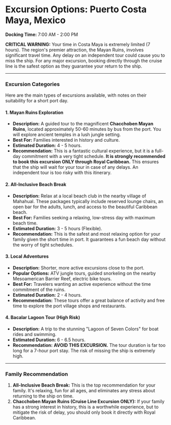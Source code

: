 # Excursion Options: Puerto Costa Maya, Mexico

**Docking Time:** 7:00 AM - 2:00 PM

**CRITICAL WARNING:** Your time in Costa Maya is extremely limited (7 hours). The region's premier attraction, the Mayan Ruins, involves significant travel time. Any delay on an independent tour could cause you to miss the ship. For any major excursion, booking directly through the cruise line is the safest option as they guarantee your return to the ship.

---

### Excursion Categories

Here are the main types of excursions available, with notes on their suitability for a short port day.

#### 1. Mayan Ruins Exploration

*   **Description:** A guided tour to the magnificent **Chacchoben Mayan Ruins**, located approximately 50-60 minutes by bus from the port. You will explore ancient temples in a lush jungle setting.
*   **Best For:** Families interested in history and culture.
*   **Estimated Duration:** 4 - 5 hours.
*   **Recommendation:** This is a fantastic cultural experience, but it is a full-day commitment with a very tight schedule. **It is strongly recommended to book this excursion ONLY through Royal Caribbean.** This ensures that the ship will wait for your tour in case of any delays. An independent tour is too risky with this itinerary.

#### 2. All-Inclusive Beach Break

*   **Description:** Relax at a local beach club in the nearby village of Mahahual. These packages typically include reserved lounge chairs, an open bar for the adults, lunch, and access to the beautiful Caribbean beach.
*   **Best For:** Families seeking a relaxing, low-stress day with maximum beach time.
*   **Estimated Duration:** 3 - 5 hours (Flexible).
*   **Recommendation:** This is the safest and most relaxing option for your family given the short time in port. It guarantees a fun beach day without the worry of tight schedules.

#### 3. Local Adventures

*   **Description:** Shorter, more active excursions close to the port.
*   **Popular Options:** ATV jungle tours, guided snorkeling on the nearby Mesoamerican Barrier Reef, electric bike tours.
*   **Best For:** Travelers wanting an active experience without the time commitment of the ruins.
*   **Estimated Duration:** 2 - 4 hours.
*   **Recommendation:** These tours offer a great balance of activity and free time to explore the port village shops and restaurants.

#### 4. Bacalar Lagoon Tour (High Risk)

*   **Description:** A trip to the stunning "Lagoon of Seven Colors" for boat rides and swimming.
*   **Estimated Duration:** 6 - 6.5 hours.
*   **Recommendation:** **AVOID THIS EXCURSION.** The tour duration is far too long for a 7-hour port stay. The risk of missing the ship is extremely high.

---

### Family Recommendation

1.  **All-Inclusive Beach Break:** This is the top recommendation for your family. It's relaxing, fun for all ages, and eliminates any stress about returning to the ship on time.
2.  **Chacchoben Mayan Ruins (Cruise Line Excursion ONLY):** If your family has a strong interest in history, this is a worthwhile experience, but to mitigate the risk of delay, you should only book it directly with Royal Caribbean.
